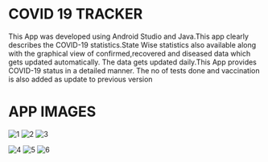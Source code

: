 # COVID 19 TRACKER
This App was developed using Android Studio and Java.This app clearly describes the COVID-19 statistics.State Wise statistics
also available along with the graphical view of confirmed,recovered and diseased data which gets updated automatically.
The data gets updated daily.This App provides COVID-19 status in a detailed manner. The no of tests done and vaccination is also added as update to previous version
# APP IMAGES
![1](https://user-images.githubusercontent.com/58475664/90334093-b2006b00-dfe8-11ea-8b44-a58d7a15a97c.jpg)
![2](https://user-images.githubusercontent.com/58475664/90334095-b2990180-dfe8-11ea-8546-06651cfd94b4.jpg)
![3](https://user-images.githubusercontent.com/58475664/90334086-add44d80-dfe8-11ea-9857-a5f4b69aefd8.jpg)

![4](https://user-images.githubusercontent.com/58475664/90334090-af9e1100-dfe8-11ea-8fef-c3217e7c3ebf.jpg)
![5](https://user-images.githubusercontent.com/58475664/90334091-b0cf3e00-dfe8-11ea-84a6-9d61adc9ed8d.jpg)
![6](https://user-images.githubusercontent.com/58475664/90334092-b167d480-dfe8-11ea-93ec-62d3efbc2cfb.jpg)

